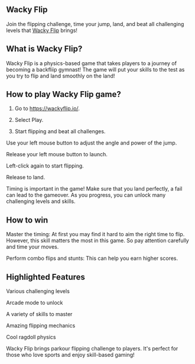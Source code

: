 ## Wacky Flip

Join the flipping challenge, time your jump, land, and beat all challenging levels that [Wacky Flip](https://wackyflip.io/) brings!

## What is Wacky Flip?

Wacky Flip is a physics-based game that takes players to a journey of becoming a backfliip gymnast! The game will put your skills to the test as you try to flip and land smoothly on the land!

## How to play Wacky Flip game?

1. Go to https://wackyflip.io/.

2. Select Play.

3. Start flipping and beat all challenges.

Use your left mouse button to adjust the angle and power of the jump. 

Release your left mouse button to launch.

Left-click again to start flipping.

Release to land. 

Timing is important in the game! Make sure that you land perfectly, a fail can lead to the gameover. As you progress, you can unlock many challenging levels and skills. 

## How to win

Master the timing: At first you may find it hard to aim the right time to flip. However, this skill matters the most in this game. So pay attention carefully and time your moves.

Perform combo flips and stunts: This can help you earn higher scores. 

## Highlighted Features

Various challenging levels

Arcade mode to unlock

A variety of skills to master

Amazing flipping mechanics

Cool ragdoll physics

Wacky Flip brings parkour flipping challenge to players. It's perfect for those who love sports and enjoy skill-based gaming!
